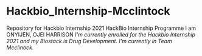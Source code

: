 # Hackbio_Internship-Mcclintock
Repository for Hackbio Internship 2021
HackBio Internship Programme
I am ONYIJEN, OJEI HARRISON
*I'm currently enrolled for the Hackbio Internship 2021 and my Biostack is Drug Development. I'm currently in Team Mcclinock.*

